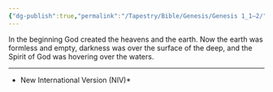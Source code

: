 ```yaml
---
{"dg-publish":true,"permalink":"/Tapestry/Bible/Genesis/Genesis 1_1–2/","title":"Genesis 1:1–2","hide":true,"tags":["bible-verse","bible-verse"],"dgHomeLink":true,"dgShowLocalGraph":true,"dgEnableSearch":true}
---
```



In the beginning God created the heavens and the earth.  Now the earth was formless and empty, darkness was over the surface of the deep, and the Spirit of God was hovering over the waters.

---
* New International Version (NIV)*